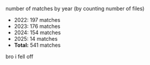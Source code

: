 number of matches by year (by counting number of files)
<!-- FILE_COUNTS_START -->
- 2022: 197 matches
- 2023: 176 matches
- 2024: 154 matches
- 2025: 14 matches
- **Total:** 541 matches
<!-- FILE_COUNTS_END -->
bro i fell off
